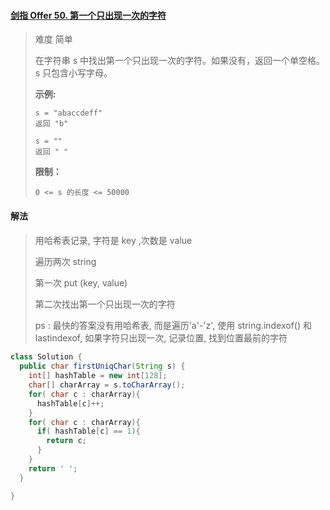 #### [剑指 Offer 50. 第一个只出现一次的字符](https://leetcode-cn.com/problems/di-yi-ge-zhi-chu-xian-yi-ci-de-zi-fu-lcof/)

> 难度 简单
>
> 在字符串 s 中找出第一个只出现一次的字符。如果没有，返回一个单空格。 s 只包含小写字母。
>
> **示例:**
>
> ```
> s = "abaccdeff"
> 返回 "b"
> 
> s = "" 
> 返回 " "
> ```
>
>  
>
> **限制：**
>
> ```
> 0 <= s 的长度 <= 50000
> ```



#### 解法

####  

> 用哈希表记录, 字符是 key ,次数是 value
>
> 遍历两次 string
>
> 第一次 put (key, value)
>
> 第二次找出第一个只出现一次的字符
>
> ps : 最快的答案没有用哈希表, 而是遍历'a'-'z', 使用 string.indexof() 和 lastindexof, 如果字符只出现一次, 记录位置, 找到位置最前的字符



```java
class Solution {
  public char firstUniqChar(String s) {
    int[] hashTable = new int[128]; 
    char[] charArray = s.toCharArray();   
    for( char c : charArray){
      hashTable[c]++;
    }
    for( char c : charArray){
      if( hashTable[c] == 1){
        return c;
      }
    }
    return ' ';
  }

}	
```

